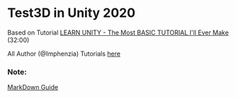 # Test3D in Unity 2020

Based on Tutorial [LEARN UNITY - The Most BASIC TUTORIAL I'll Ever Make](https://www.youtube.com/watch?v=pwZpJzpE2lQ)
(32:00)

All Author (@Imphenzia) Tutorials [here](https://www.youtube.com/@Imphenzia/videos)


### Note:
[MarkDown Guide](https://www.markdownguide.org/basic-syntax/)